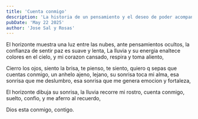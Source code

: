 ```yaml
---
title: 'Cuenta conmigo'
description: 'La historia de un pensamiento y el deseo de poder acompanarte'
pubDate: 'May 22 2025'
author: 'Jose Sal y Rosas'
---
```


El horizonte muestra una luz entre las nubes,
ante pensamientos ocultos,
la confianza de sentir paz es suave y lenta,
La lluvia y su energia enaltece colores en el cielo,
y mi corazon cansado, respira y toma aliento,

Cierro los ojos, siento la brisa,
te pienso, te siento,
quiero q sepas que cuentas conmigo,
un anhelo ajeno, lejano,
su sonrisa toca mi alma,
esa sonrisa que me deslumbro,
esa sonrisa que me genera emocion y fortaleza,

El horizonte dibuja su sonrisa,
la lluvia recorre mi rostro,
cuenta conmigo,
suelto, confio, y me aferro al recuerdo,

Dios esta conmigo, contigo.
